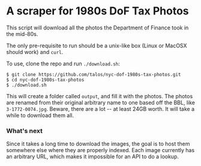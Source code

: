 # A scraper for 1980s DoF Tax Photos

This script will download all the photos the Department of Finance took in the
mid-80s.

The only pre-requisite to run should be a unix-like box (Linux or MacOSX should
work) and `curl`.

To use, clone the repo and run `./download.sh`:

```
$ git clone https://github.com/talos/nyc-dof-1980s-tax-photos.git
$ cd nyc-dof-1980s-tax-photos
$ ./download.sh
```

This will create a folder called `output`, and fill it with the photos.  The
photos are renamed from their original arbitrary name to one based off the BBL,
like `3-1772-0074.jpg`.  Beware, there are a lot -- at least 24GB worth.  It
will take a while to download them all.

### What's next

Since it takes a long time to download the images, the goal is to host them
somewhere else where they are properly indexed.  Each image currently has an
arbitrary URL, which makes it impossible for an API to do a lookup.
